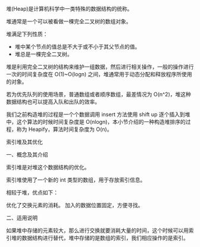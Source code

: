 堆(Heap)是计算机科学中一类特殊的数据结构的统称。

堆通常是一个可以被看做一棵完全二叉树的数组对象。

堆满足下列性质：

*	堆中某个节点的值总是不大于或不小于其父节点的值。
*	堆总是一棵完全二叉树。
	
堆是利用完全二叉树的结构来维护一组数据，然后进行相关操作，一般的操作进行一次的时间复杂度在 O(1)~O(logn) 之间，堆通常用于动态分配和释放程序所使用的对象。

若为优先队列的使用场景，普通数组或者顺序数组，最差情况为 O(n^2)，堆这种数据结构也可以提高入队和出队的效率。



我们之前构造堆的过程是一个个数据调用 insert 方法使用 shift up 逐个插入到堆中，这个算法的时候时间复杂度是 O(nlogn)，本小节介绍的一种构造堆排序的过程，称为 Heapify，算法时间复杂度为 O(n)。

索引堆及其优化

一、概念及其介绍

索引堆是对堆这个数据结构的优化。

索引堆使用了一个新的 int 类型的数组，用于存放索引信息。

相较于堆，优点如下：

优化了交换元素的消耗。
加入的数据位置固定，方便寻找。

二、适用说明

如果堆中存储的元素较大，那么进行交换就要消耗大量的时间，这个时候可以用索引堆的数据结构进行替代，堆中存储的是数组的索引，我们相应操作的是索引。	